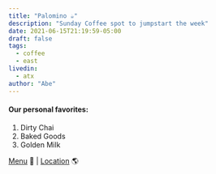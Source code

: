 ```yaml
---
title: "Palomino ☕️"
description: "Sunday Coffee spot to jumpstart the week"
date: 2021-06-15T21:19:59-05:00
draft: false
tags:
  - coffee
  - east
livedin:
  - atx
author: "Abe"
---
```


#### Our personal favorites:

1. Dirty Chai
2. Baked Goods
3. Golden Milk

[Menu](https://palominocoffee.com/pages/menu) 📖  |  [Location](https://maps.app.goo.gl/1hzWg5MvTuSowyVSA) 🌎
